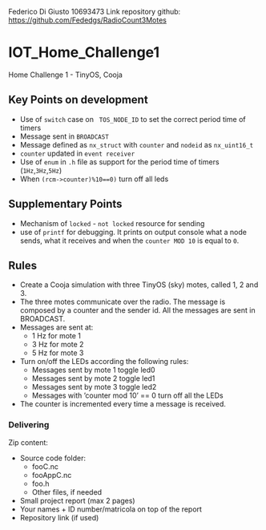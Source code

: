 Federico Di Giusto
10693473
Link repository github: https://github.com/Fededgs/RadioCount3Motes

# IOT_Home_Challenge1
Home Challenge 1 - TinyOS, Cooja

## Key Points on development
* Use of  ```switch``` case on ``` TOS_NODE_ID``` to set the correct period time of timers
* Message sent in ```BROADCAST```
* Message defined as ```nx_struct``` with ```counter``` and ```nodeid``` as ```nx_uint16_t```
* ```counter``` updated in ```event receiver```
* Use of ```enum``` in ```.h``` file as support for the period time of timers (```1Hz```,```3Hz```,```5Hz```)
* When ```(rcm->counter)%10==0)``` turn off all leds


## Supplementary Points
* Mechanism of ```locked``` - ```not locked``` resource for sending
* use of ```printf``` for debugging. It prints on output console what a node sends, what it receives and when the ```counter MOD 10``` is equal to ```0```.










## Rules
* Create a Cooja simulation with three
TinyOS (sky) motes, called 1, 2 and 3.
* The three motes communicate over the
radio. The message is composed by a
counter and the sender id. All the
messages are sent in BROADCAST.
* Messages are sent at:
  * 1 Hz for mote 1
  * 3 Hz for mote 2
  * 5 Hz for mote 3
* Turn on/off the LEDs according the
following rules:
  * Messages sent by mote 1 toggle led0
  * Messages sent by mote 2 toggle led1
  * Messages sent by mote 3 toggle led2
  * Messages with ’counter mod 10’ == 0 turn
off all the LEDs
* The counter is incremented every time a
message is received.
### Delivering
Zip content:
* Source code folder:
  * fooC.nc
  * fooAppC.nc
  * foo.h
  * Other files, if needed
* Small project report (max 2 pages)
* Your names + ID number/matricola on
top of the report
* Repository link (if used)
